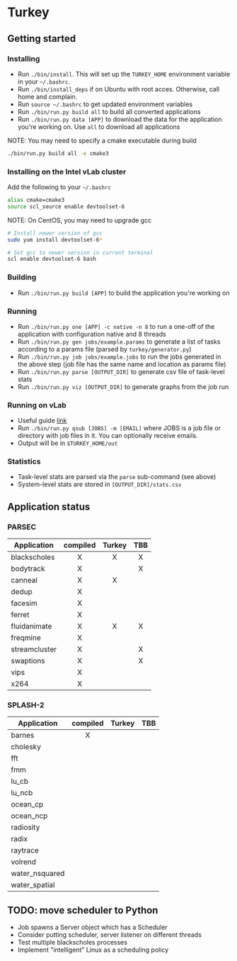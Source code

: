 # Turkey

## Getting started

### Installing
- Run ```./bin/install```. This will set up the ```TURKEY_HOME``` environment variable in your ```~/.bashrc```.
- Run ```./bin/install_deps``` if on Ubuntu with root acces. Otherwise, call home and complain.
- Run ```source ~/.bashrc``` to get updated environment variables
- Run ```./bin/run.py build all``` to build all converted applications
- Run ```./bin/run.py data [APP]``` to download the data for the application you're working on. Use ```all``` to download all applications

NOTE: You may need to specify a cmake executable during build
```bash
./bin/run.py build all -e cmake3
```

### Installing on the Intel vLab cluster
Add the following to your ```~/.bashrc```
```bash
alias cmake=cmake3
source scl_source enable devtoolset-6
```

NOTE: On CentOS, you may need to upgrade gcc
```bash
# Install newer version of gcc
sudo yum install devtoolset-6*

# Set gcc to newer version in current terminal
scl enable devtoolset-6 bash
```

### Building
- Run ```./bin/run.py build [APP]``` to build the application you're working on

### Running
- Run ```./bin/run.py one [APP] -c native -n 8``` to run a one-off of the application with configuration native and 8 threads
- Run ```./bin/run.py gen jobs/example.params``` to generate a list of tasks according to a params file (parsed by ```turkey/generator.py```)
- Run ```./bin/run.py job jobs/example.jobs``` to run the jobs generated in the above step (job file has the same name and location as params file)
- Run ```./bin/run.py parse [OUTPUT_DIR]``` to generate csv file of task-level stats
- Run ```./bin/run.py viz [OUTPUT_DIR]``` to generate graphs from the job run

### Running on vLab
- Useful guide [link](http://qcd.phys.cmu.edu/QCDcluster/pbs/run_serial.html)
- Run ```./bin/run.py qsub [JOBS] -m [EMAIL]``` where JOBS is a job file or directory with job files in it. You can optionally receive emails.
- Output will be in ```$TURKEY_HOME/out```

### Statistics
- Task-level stats are parsed via the ```parse``` sub-command (see above)
- System-level stats are stored in ```[OUTPUT_DIR]/stats.csv```

## Application status
### PARSEC
| Application     | compiled        | Turkey          | TBB             |
| --------------- | :-------------: | :-------------: | :-------------: |
| blackscholes    | X               | X               | X               |
| bodytrack       | X               |                 | X               |
| canneal         | X               | X               |                 |
| dedup           | X               |                 |                 |
| facesim         | X               |                 |                 |
| ferret          | X               |                 |                 |
| fluidanimate    | X               | X               | X               |
| freqmine        | X               |                 |                 |
| streamcluster   | X               |                 | X               |
| swaptions       | X               |                 | X               |
| vips            | X               |                 |                 |
| x264            | X               |                 |                 |

### SPLASH-2
| Application     | compiled        | Turkey          | TBB             |
| --------------- | :-------------: | :-------------: | :-------------: |
| barnes          | X               |                 |                 |
| cholesky        |                 |                 |                 |
| fft             |                 |                 |                 |
| fmm             |                 |                 |                 |
| lu_cb           |                 |                 |                 |
| lu_ncb          |                 |                 |                 |
| ocean_cp        |                 |                 |                 |
| ocean_ncp       |                 |                 |                 |
| radiosity       |                 |                 |                 |
| radix           |                 |                 |                 |
| raytrace        |                 |                 |                 |
| volrend         |                 |                 |                 |
| water_nsquared  |                 |                 |                 |
| water_spatial   |                 |                 |                 |

## TODO: move scheduler to Python
- Job spawns a Server object which has a Scheduler
- Consider putting scheduler, server listener on different threads
- Test multiple blackscholes processes
- Implement "intelligent" Linux as a scheduling policy
